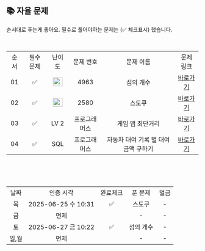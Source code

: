 
## 📚 자율 문제

순서대로 푸는게 좋아요.
필수로 풀어야하는 문제는 (✅ 체크표시) 했습니다.

<br/>
<table>
  <tr>
    <td align="center">순서</td>
    <td align="center">필수 문제</td>
    <td align="center">난이도</td>
    <td align="center">문제 번호</td>
    <td align="center">문제 이름</td>
    <td align="center">문제 링크</td>
  </tr>
  <tr>
    <td align="center">01</td>
    <td align="center">✅</td>
    <td align="center"><img height="23px" width="25px" src="https://d2gd6pc034wcta.cloudfront.net/tier/9.svg"></td>
    <td align="center">4963</td>
    <td align="center">섬의 개수</td>
    <td align="center"><a href="https://www.acmicpc.net/problem/4963">바로가기</a></td>
  </tr>
  <tr>
    <td align="center">02</td>
    <td align="center">✅</td>
    <td align="center"><img height="23px" width="25px" src="https://d2gd6pc034wcta.cloudfront.net/tier/12.svg"></td>
    <td align="center">2580</td>
    <td align="center">스도쿠</td>
    <td align="center"><a href="https://www.acmicpc.net/problem/2580">바로가기</a></td>
  </tr>
    <tr>
    <td align="center">03</td>
    <td align="center">✅</td>
    <td align="center">LV 2</td>
    <td align="center">프로그래머스</td>
    <td align="center">게임 맵 최단거리</td>
    <td align="center"><a href="https://school.programmers.co.kr/learn/courses/30/lessons/1844">바로가기</a></td>
  </tr>
  <tr>
    <td align="center">04</td>
    <td align="center">✅</td>
    <td align="center">SQL</td>
    <td align="center">프로그래머스</td>
    <td align="center">자동차 대여 기록 별 대여 금액 구하기</td>
    <td align="center"><a href="https://school.programmers.co.kr/learn/courses/30/lessons/151141">바로가기</a></td>
  </tr>
</table>
<br/><br/>

<br>

<table>
  <tr>
    <td align="center">날짜</td>
    <td align="center">인증 시각</td>
    <td align="center">완료체크</td>
    <td align="center">푼 문제</td>
    <td align="center">벌금</td>
  </tr>
  <tr>
    <td align="center">목</td>
    <td align="center">2025-06-25 수 10:31</td>
    <td align="center">✅</td>
    <td align="center">스도쿠</td>
    <td align="center">-</td>
  </tr>
  <tr>
    <td align="center">금</td>
    <td align="center">면제</td>
    <td align="center"></td>
    <td align="center">-</td>
    <td align="center">-</td>
  </tr>
  <tr>
    <td align="center">토</td>
    <td align="center">2025-06-27 금 10:22</td>
    <td align="center">✅</td>
    <td align="center">섬의 개수</td>
    <td align="center">-</td>
  </tr>
  <tr>
    <td align="center">일,월</td>
    <td align="center">면제</td>
    <td align="center"></td>
    <td align="center">-</td>
    <td align="center">-</td>
  </tr>
</table>
